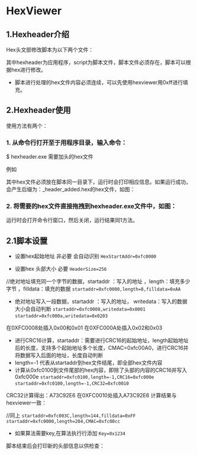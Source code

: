 # HexViewer
## 1.Hexheader介绍
Hex头文部修改脚本为以下两个文件：
 
其中hexheader为应用程序，script为脚本文件，脚本文件必须存在，脚本可以根据hex进行修改。
* 脚本进行处理的hex文件内容必须连续，可以先使用hexviewer用0xff进行填充。
## 2.Hexheader使用
使用方法有两个：
### 1.	从命令行打开至于用程序目录，输入命令：

$ hexheader.exe   需要加头的hex文件                                           

例如
 
其中hex文件必须放在脚本同一目录下，运行时会打印相应信息。如果运行成功，会产生后缀为：_header_added.hex的hex文件，如图：
 

### 2.	将需要的hex文件直接拖拽到hexheader.exe文件中，如图：
 
运行时会打开命令行窗口，然后关闭，运行结果同1方法。




## 2.1脚本设置
* 设置hex起始地址 非必要 会自动识别
`HexStartAddr=0xfc0000`                                                         

* 设置hex 头部大小 必要
`HeaderSize=256`

//绝对地址填充同一个字节的数据，startaddr ：写入的地址 ，length：填充多少字节 ，filldata：填充的数据
`startaddr=0xfc0000,length=8,filldata=0xAA`                                         


* 绝对地址写入一段数据，startaddr ：写入的地址， writedata：写入的数据 大小会自动判断
`startaddr=0xfc0008,writedata=0x0001`                                                
`startaddr=0xfc000a,writedata=0x0203 `                                             

 
在0XFC0008处插入0x00和0x01
在0XFC000A处插入0x02和0x03

* 进行CRC16计算，startaddr：需要进行CRC16的起始地址，length起始地址后的长度，支持多个起始地址多个长度，CMAC=0xfc00A0，进行CRC16并将数据写入后面的地址，长度自动判断
* length=-1 代表从startaddr到hex文件结尾，即全部hex文件内容
* 计算从0xfc0100到文件尾部的hex内容，即除了头部的内容的CRC16并写入0xfc000e
`startaddr=0xfc0100,length=-1,CRC16=0xfc000e`                                       
`startaddr=0xfc0100,length=-1,CRC32=0xfc0010 `                                      
 
CRC32计算得出：A73C92E6
在0XFC0010处插入A73C92E6
计算结果与hexviewer一致：
 
//同上
`startaddr=0xfc003C,length=144,filldata=0xFF    `                                       
`startaddr=0xfc0000,length=204,CMAC=0xfc00cc `                                       
* 如果算法需要key,在算法执行行添加
`Key=0x1234`                                                                     

 
脚本结束后会打印新的头部信息以供检查：
 
